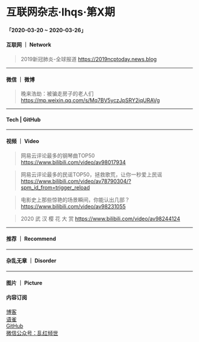 # 互联网杂志·lhqs·第X期


#### 「2020-03-20 ~ 2020-03-26」


#### 互联网 ｜ Network

> 2019新冠肺炎-全球报道 https://2019ncptoday.news.blog

> 

> 

> 

> 

> 

> 

> 



----

#### 微信 ｜ 微博

>  晚来浩劫：被骗走房子的老人们 https://mp.weixin.qq.com/s/Mq7BV5yczJpSRY2jqURAVg

>  

>  

>  

>  

>  

>  

>  


----

#### Tech | GitHub
> 

> 

> 

> 

> 

> 

> 


----


#### 视频 ｜ Video


> 网易云评论最多的钢琴曲TOP50 https://www.bilibili.com/video/av98017934

> 网易云评论最多的民谣TOP50，拯救歌荒，让你一秒爱上民谣 https://www.bilibili.com/video/av78790304/?spm_id_from=trigger_reload

> 电影史上那些惊艳的场景瞬间，你能认出几部？ https://www.bilibili.com/video/av98231055

> 2020 武 汉 樱 花 大 赏 https://www.bilibili.com/video/av98244124

> 

> 

> 



----


#### 推荐 ｜ Recommend

> 

> 

> 

> 

> 

> 



----

#### 杂乱无章 ｜ Disorder


> 

> 

> 

> 

> 

> 

> 

> 








----

#### 图片 ｜ Picture

<!-- ![图片集](http://qiniu.blog.lhqs.ink/log/2020-02-log3/01.jpg) -->




#### 内容订阅

[博客](http://blog.lhqs.ink)<br />
[语雀](https://www.yuque.com/lhqs/notes)<br />
[GitHub](https://github.com/lhqs/network-footpoint)<br />
[微信公众号：乱红倾世](https://weixin.sogou.com/weixin?type=1&ie=utf8&query=乱红倾世)<br />